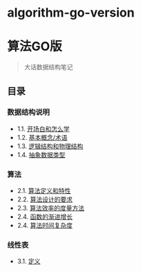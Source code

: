 # algorithm-go-version
# 算法GO版
> 大话数据结构笔记

## 目录


### 数据结构说明 
- 1.1. [开场白和怎么学](01.1.md)
- 1.2. [基本概念/术语](01.2.md)
- 1.3. [逻辑结构和物理结构](01.3.md)
- 1.4. [抽象数据类型](01.4.md)

### 算法
- 2.1. [算法定义和特性](02.1.md)
- 2.2. [算法设计的要求](02.2.md)
- 2.3. [算法效率的度量方法](02.3.md)
- 2.4. [函数的渐进增长](02.4.md)
- 2.4. [算法时间复杂度](02.5.md)

### 线性表
- 3.1. [定义](02.1.md)